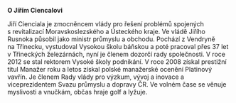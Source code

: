 __O&nbsp;Jiřím Ciencalovi__

Jiří Cienciala je zmocněncem vlády pro řešení problémů spojených s&nbsp;revitalizací Moravskoslezského a Ústeckého kraje. Ve&nbsp;vládě Jiřího Rusnoka působil jako ministr průmyslu a obchodu. Pochází z&nbsp;Vendryně na&nbsp;Třinecku, vystudoval Vysokou školu báňskou a poté pracoval přes 37&nbsp;let v&nbsp;Třineckých železárnách, nyní je členem dozorčí rady společnosti. V&nbsp;roce 2012 se stal rektorem Vysoké školy podnikání. V&nbsp;roce 2008 získal prestižní titul Manažer roku a letos získal polské manažerské ocenění Platinový vavřín. Je členem Rady vlády pro výzkum, vývoj a inovace a viceprezidentem Svazu průmyslu a dopravy ČR. Ve&nbsp;volném čase se věnuje myslivosti a vnučkám, občas hraje golf a lyžuje.
